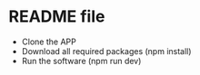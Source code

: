 
# README file

- Clone the APP
- Download all required packages (npm install)
- Run the software (npm run dev)
